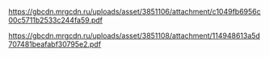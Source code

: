 https://gbcdn.mrgcdn.ru/uploads/asset/3851106/attachment/c1049fb6956c00c5711b2533c244fa59.pdf

https://gbcdn.mrgcdn.ru/uploads/asset/3851108/attachment/114948613a5d707481beafabf30795e2.pdf